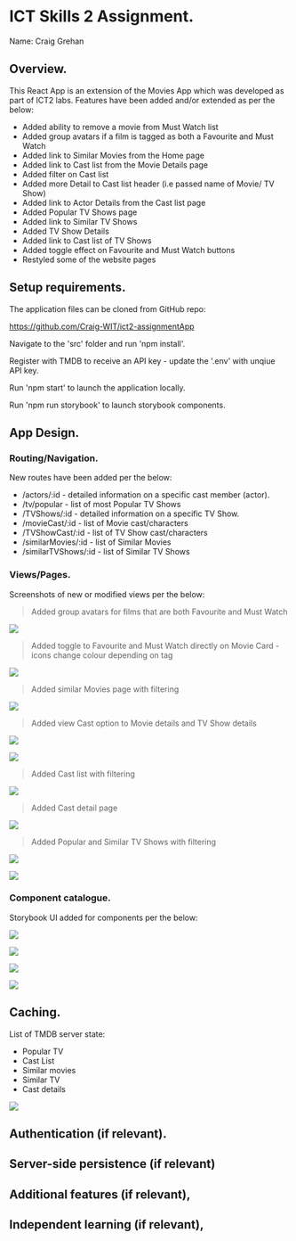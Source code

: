 # ICT Skills 2 Assignment.

Name: Craig Grehan

## Overview.

This React App is an extension of the Movies App which was developed as part of ICT2 labs. Features have been added and/or extended as per the below:

+ Added ability to remove a movie from Must Watch list
+ Added group avatars if a film is tagged as both a Favourite and Must Watch
+ Added link to Similar Movies from the Home page
+ Added link to Cast list from the Movie Details page
+ Added filter on Cast list
+ Added more Detail to Cast list header (i.e passed name of Movie/ TV Show)
+ Added link to Actor Details from the Cast list page
+ Added Popular TV Shows page
+ Added link to Similar TV Shows
+ Added TV Show Details
+ Added link to Cast list of TV Shows
+ Added toggle effect on Favourite and Must Watch buttons
+ Restyled some of the website pages

## Setup requirements.

The application files can be cloned from GitHub repo:

https://github.com/Craig-WIT/ict2-assignmentApp

Navigate to the 'src' folder and run 'npm install'.

Register with TMDB to receive an API key - update the '.env' with unqiue API key.

Run 'npm start' to launch the application locally.

Run 'npm run storybook' to launch storybook components.

## App Design.

### Routing/Navigation.

New routes have been added per the below:

+ /actors/:id - detailed information on a specific cast member (actor).
+ /tv/popular - list of most Popular TV Shows
+ /TVShows/:id - detailed information on a specific TV Show.
+ /movieCast/:id - list of Movie cast/characters
+ /TVShowCast/:id - list of TV Show cast/characters
+ /similarMovies/:id - list of Similar Movies
+ /similarTVShows/:id - list of Similar TV Shows

### Views/Pages.

Screenshots of new or modified views per the below:

>Added group avatars for films that are both Favourite and Must Watch

![][d1]

>Added toggle to Favourite and Must Watch directly on Movie Card - icons change colour depending on tag

![][d2]

>Added similar Movies page with filtering

![][d3]

>Added view Cast option to Movie details and TV Show details

![][d4]

![][d5]

>Added Cast list with filtering

![][d6]

>Added Cast detail page

![][d7]

>Added Popular and Similar TV Shows with filtering

![][d8]

![][d9]


### Component catalogue.

Storybook UI added for components per the below:

![][stories1]

![][stories2]

![][stories3]

![][stories4]

## Caching.

List of TMDB server state:

+ Popular TV
+ Cast List
+ Similar movies
+ Similar TV
+ Cast details

![][caching]

## Authentication (if relevant).

## Server-side persistence (if relevant)

## Additional features (if relevant),

## Independent learning (if relevant),

[d1]: ./public/Favourite_MustWatch.JPG
[d2]: ./public/Toggle.JPG
[d3]: ./public/Similar.JPG
[d4]: ./public/viewCastMovie.JPG
[d5]: ./public/viewCastTV.JPG
[d6]: ./public/castList.JPG
[d7]: ./public/castDetail.JPG
[d8]: ./public/discoverTV.JPG
[d9]: ./public/SimilarTV.JPG
[caching]: ./public/cache.JPG
[stories1]: ./public/stories1.JPG
[stories2]: ./public/stories2.JPG
[stories3]: ./public/stories3.JPG
[stories4]: ./public/stories4.JPG